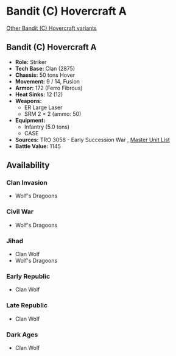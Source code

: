 # Bandit (C) Hovercraft A 

[Other Bandit (C) Hovercraft variants](../bandit_c_hovercraft.md) 

## Bandit (C) Hovercraft A 

- **Role:** Striker 
- **Tech Base:** Clan (2875) 
- **Chassis:** 50 tons Hover 
- **Movement:** 9 / 14, Fusion 
- **Armor:** 172 (Ferro Fibrous) 
- **Heat Sinks:** 12 (12) 
- **Weapons:** 
  - ER Large Laser 
  - SRM 2 × 2 (ammo: 50) 
- **Equipment:** 
  - Infantry (5.0 tons) 
  - CASE 
- **Sources:** TRO 3058 - Early Succession War , [Master Unit List](http://masterunitlist.info/Unit/Details/220/bandit-c-hovercraft-a) 
- **Battle Value:** 1145 

## Availability 

### Clan Invasion 

- Wolf's Dragoons 

### Civil War 

- Wolf's Dragoons 

### Jihad 

- Clan Wolf 
- Wolf's Dragoons 

### Early Republic 

- Clan Wolf 

### Late Republic 

- Clan Wolf 

### Dark Ages 

- Clan Wolf 


